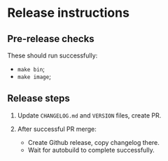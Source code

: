 # Release instructions

## Pre-release checks

These should run successfully:
* `make bin`;
* `make image`;

## Release steps

1. Update `CHANGELOG.md` and `VERSION` files, create PR.

2. After successful PR merge:
   * Create Github release, copy changelog there.
   * Wait for autobuild to complete successfully.

